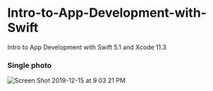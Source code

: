 # Intro-to-App-Development-with-Swift
Intro to App Development with Swift 5.1
and Xcode 11.3
### Single photo
![Screen Shot 2019-12-15 at 9 03 21 PM](https://user-images.githubusercontent.com/25429165/70867465-70618100-1f7e-11ea-8a64-a87fd3ecc5c0.png)
